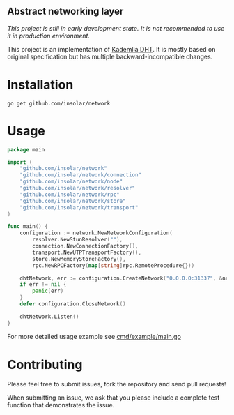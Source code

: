 Abstract networking layer
-------------------------

_This project is still in early development state.
It is not recommended to use it in production environment._

This project is an implementation of [Kademlia DHT](https://en.wikipedia.org/wiki/Kademlia).
It is mostly based on original specification but has multiple backward-incompatible changes.


Installation
============

    go get github.com/insolar/network


Usage
=====

```go
package main

import (
	"github.com/insolar/network"
	"github.com/insolar/network/connection"
	"github.com/insolar/network/node"
	"github.com/insolar/network/resolver"
	"github.com/insolar/network/rpc"
	"github.com/insolar/network/store"
	"github.com/insolar/network/transport"
)

func main() {
	configuration := network.NewNetworkConfiguration(
		resolver.NewStunResolver(""),
		connection.NewConnectionFactory(),
		transport.NewUTPTransportFactory(),
		store.NewMemoryStoreFactory(),
		rpc.NewRPCFactory(map[string]rpc.RemoteProcedure{}))

	dhtNetwork, err := configuration.CreateNetwork("0.0.0.0:31337", &network.Options{})
	if err != nil {
		panic(err)
	}
	defer configuration.CloseNetwork()

	dhtNetwork.Listen()
}
```

For more detailed usage example see [cmd/example/main.go](cmd/example/main.go)


Contributing
=========

Please feel free to submit issues, fork the repository and send pull requests!

When submitting an issue, we ask that you please include a complete test function that demonstrates the issue.
